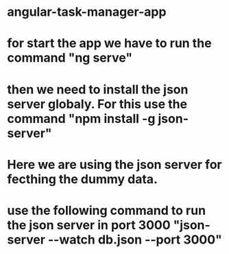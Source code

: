 # angular-task-manager-app
# for start the app we have to run the command "ng serve"
# then we need to install the json server globaly. For this use the command "npm install -g json-server"
# Here we are using the json server for fecthing the dummy data. 
# use the following command to run the json server in port 3000 "json-server --watch db.json --port 3000"